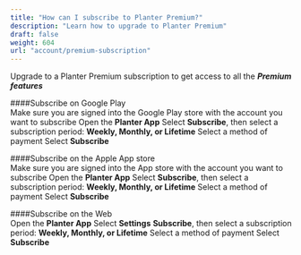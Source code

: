 ```yaml
---
title: "How can I subscribe to Planter Premium?"
description: "Learn how to upgrade to Planter Premium"
draft: false
weight: 604
url: "account/premium-subscription"
---
```


Upgrade to a Planter Premium subscription to get access to all the ***Premium features***

####Subscribe on Google Play<br />
Make sure you are signed into the Google Play store with the account you want to subscribe
Open the **Planter App**
Select **Subscribe**, then select a subscription period: **Weekly, Monthly, or Lifetime**
Select a method of payment
Select **Subscribe**

####Subscribe on the Apple App store<br />
Make sure you are signed into the App store with the account you want to subscribe
Open the **Planter App**
Select **Subscribe**, then select a subscription period: **Weekly, Monthly, or Lifetime**
Select a method of payment
Select **Subscribe**

####Subscribe on the Web<br />
Open the **Planter App**
Select **Settings**
**Subscribe**, then select a subscription period: **Weekly, Monthly, or Lifetime**
Select a method of payment
Select **Subscribe**
